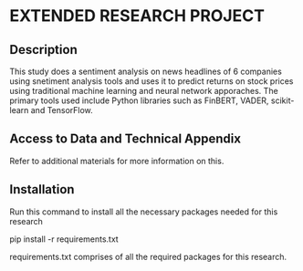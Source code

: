 # EXTENDED RESEARCH PROJECT

## Description

This study does a sentiment analysis on news headlines of 6 companies using snetiment analysis tools and uses it to predict returns on stock prices using traditional machine learning and neural network apporaches. The primary tools used include Python libraries such as FinBERT, VADER, scikit-learn and TensorFlow.

## Access to Data and Technical Appendix

Refer to additional materials for more information on this.

## Installation

Run this command to install all the necessary packages needed for this research

pip install -r requirements.txt

requirements.txt comprises of all the required packages for this research.
